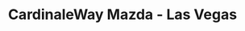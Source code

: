 ---
title: "CardinaleWay Mazda - Las Vegas"
url: /las-vegas/cardinaleway-mazda-las-vegas/
shop: car
---